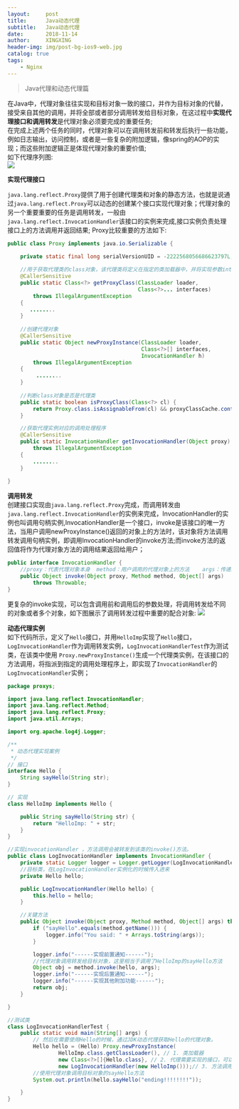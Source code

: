 ```yaml
---
layout:     post
title:      Java动态代理
subtitle:   Java动态代理
date:       2018-11-14
author:     XINGXING
header-img: img/post-bg-ios9-web.jpg
catalog: true
tags:
    - Nginx
---
```


>
>Java代理和动态代理篇
> 


在Java中，代理对象往往实现和目标对象一致的接口，并作为目标对象的代替，接受来自其他的调用，并将全部或者部分调用转发给目标对象，在这过程中**实现代理接口和调用转发**是代理对象必须要完成的重要任务;  
在完成上述两个任务的同时，代理对象可以在调用转发前和转发后执行一些功能，例如日志输出，访问控制，或者是一些复杂的附加逻辑，像spring的AOP的实现；而这些附加逻辑正是体现代理对象的重要价值;   
如下代理序列图:  
![](https://ws3.sinaimg.cn/large/006tNbRwly1fx7pyvwjd6j30z40uiq4w.jpg)  


**实现代理接口**   

`java.lang.reflect.Proxy`提供了用于创建代理类和对象的静态方法，也就是说通过`java.lang.reflect.Proxy`可以动态的创建某个接口实现代理对象；代理对象的另一个重要重要的任务是调用转发，一般由`java.lang.reflect.InvocationHandler`该接口的实例来完成,接口实例负责处理接口上的方法调用并返回结果;
Proxy比较重要的方法如下: 
```java
public class Proxy implements java.io.Serializable {

    private static final long serialVersionUID = -2222568056686623797L;
    
    //用于获取代理类的class对象，该代理类将定义在指定的类加载器中，并将实现参数interfaces的所有接口，该类只创建一次
    @CallerSensitive
    public static Class<?> getProxyClass(ClassLoader loader,
                                         Class<?>... interfaces)
        throws IllegalArgumentException
    {
       ........
    }
    
    //创建代理对象
    @CallerSensitive
    public static Object newProxyInstance(ClassLoader loader,
                                          Class<?>[] interfaces,
                                          InvocationHandler h)
        throws IllegalArgumentException
    {
         ........
    }
    
    //判断class对象是否是代理类        
    public static boolean isProxyClass(Class<?> cl) {
        return Proxy.class.isAssignableFrom(cl) && proxyClassCache.containsValue(cl);
    }

    //获取代理实例对应的调用处理程序           
    @CallerSensitive
    public static InvocationHandler getInvocationHandler(Object proxy)
        throws IllegalArgumentException
    {
        ........
    }
    
}    
```

**调用转发**  
创建接口实现由`java.lang.reflect.Proxy`完成，而调用转发由`java.lang.reflect.InvocationHandler`的实例来完成，InvocationHandler的实例也叫调用句柄实例,InvocationHandler是一个接口，invoke是该接口的唯一方法，当用户调用newProxyInstance()返回的对象上的方法时，该对象将方法调用转发调用句柄实例，即调用InvocationHandler的invoke方法;而invoke方法的返回值将作为代理对象方法的调用结果返回给用户；

```java
public interface InvocationHandler {
    //proxy：代表代理对象本身  method：用户调用的代理对象上的方法    args：传递给该方法的参数
    public Object invoke(Object proxy, Method method, Object[] args)
        throws Throwable;
}
```

更复杂的invoke实现，可以包含调用前和调用后的参数处理，将调用转发给不同的对象或者多个对象，如下图展示了调用转发过程中重要的配合对象: 
![](https://ws4.sinaimg.cn/large/006tNbRwly1fx8ia2cg1dj31kw0uyac4.jpg)


**动态代理实例**  
如下代码所示，定义了`Hello`接口，并用`HelloImp`实现了`Hello`接口，`LogInvocationHandler`作为调用转发实例，`LogInvocationHandlerTest`作为测试类，在该类中使用 `Proxy.newProxyInstance()`生成一个代理类实例，在该接口的方法调用，将指派到指定的调用处理程序上，即实现了`InvocationHandler`的`LogInvocationHandler`实例；  
```java
package proxys;

import java.lang.reflect.InvocationHandler;
import java.lang.reflect.Method;
import java.lang.reflect.Proxy;
import java.util.Arrays;

import org.apache.log4j.Logger;

/**
 * 动态代理实现案例
 */
// 接口
interface Hello {
    String sayHello(String str);
}

// 实现
class HelloImp implements Hello {

    public String sayHello(String str) {
        return "HelloImp: " + str;
    }
}

//实现invocationHandler ，方法调用会被转发到该类的invoke()方法。
public class LogInvocationHandler implements InvocationHandler {
    private static Logger logger = Logger.getLogger(LogInvocationHandler.class);
    //目标类，在LogInvocationHandler实例化的时候传入进来
    private Hello hello;

    public LogInvocationHandler(Hello hello) {
        this.hello = hello;
    }

    //关键方法
    public Object invoke(Object proxy, Method method, Object[] args) throws Throwable {
        if ("sayHello".equals(method.getName())) {
            logger.info("You said: " + Arrays.toString(args));
        }

        logger.info("------实现前置通知------");
        //代理对象调用转发给目标对象，这里相当于调用了HelloImp的sayHello方法
        Object obj = method.invoke(hello, args);
        logger.info("------实现后置通知------");
        logger.info("------实现其他附加功能------");
        return obj;
    }

}

//测试类
class LogInvocationHandlerTest {
    public static void main(String[] args) {
        // 然后在需要使用Hello的时候，通过JDK动态代理获取Hello的代理对象。
        Hello hello = (Hello) Proxy.newProxyInstance(
                HelloImp.class.getClassLoader(), // 1. 类加载器
                new Class<?>[]{Hello.class}, // 2. 代理需要实现的接口，可以有多个
                new LogInvocationHandler(new HelloImp()));// 3. 方法调用的实际处理者
        //使用代理对象调用目标对象的sayHello方法     
        System.out.println(hello.sayHello("ending!!!!!!!!"));

    }
}

```


